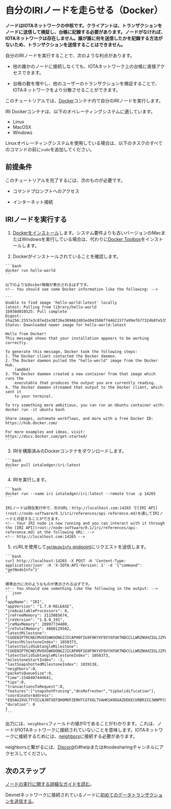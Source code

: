 # 自分のIRIノードを走らせる（Docker）
<!-- # Run your own IRI node -->

**ノードはIOTAネットワークの中核です。クライアントは、トランザクションをノードに送信して検証し、台帳に記録する必要があります。ノードがなければ、IOTAネットワークは存在しません。誰が誰に何を送信したかを記録する方法がないため、トランザクションを送信することはできません。**
<!-- **Nodes are the core of an IOTA network. Clients must send their transactions to nodes to have them validated and attached to the Tangle. Without nodes, IOTA networks wouldn't exist. No one would be able to send transactions because there would be no way of recording who sent what to whom.** -->

自分のIRIノードを実行することで、次のような利点があります。
<!-- By running your own IRI node, you have the following benefits: -->
* 他の誰かのノードに接続しなくても、IOTAネットワーク上の台帳に直接アクセスできます。
<!-- * You have your own direct access to a ledger on an IOTA network instead of having to connect to someone else's node -->
* 台帳の数を増やし、他のユーザーのトランザクションを検証することで、IOTAネットワークをより分散させることができます。
<!-- * You help the IOTA network to become more distributed by adding to the number of ledgers and validating other users' transactions -->

このチュートリアルでは、[Docker](https://www.docker.com/)コンテナ内で自分のIRIノードを実行します。
<!-- In this tutorial, you're going to run your own IRI node in a [Docker](https://www.docker.com/) container. -->

IRI Dockerコンテナは、以下のオペレーティングシステムに適しています。
<!-- The IRI Docker container is suitable for the following operating systems: -->
* Linux
* MacOSX
* Windows

Linuxオペレーティングシステムを使用している場合は、以下のタスクのすべてのコマンドの前に`sudo`を追加してください。
<!-- If you're using a Linux operating system, add `sudo` before all the commands in the following tasks. -->

## 前提条件
<!-- ## Prerequisites -->

このチュートリアルを完了するには、次のものが必要です。
<!-- To complete this tutorial, you need the following: -->

* コマンドプロンプトへのアクセス
<!-- * Access to a command prompt -->
* インターネット接続
<!-- * An Internet connection -->

## IRIノードを実行する
<!-- ## Run an IRI node -->

1. [Dockerをインストール](https://docs.docker.com/install/#supported-platforms)します。システム要件よりも古いバージョンのMacまたはWindowsを実行している場合は、代わりに[Docker Toolbox](https://docs.docker.com/toolbox/overview/)をインストールします。
<!-- 1. [Install Docker](https://docs.docker.com/install/#supported-platforms). If you're running a version of Mac or Windows that's older than the system requirements, install the [Docker toolbox](https://docs.docker.com/toolbox/overview/) instead. -->

2. Dockerがインストールされていることを確認します。
  <!-- 2. Make sure that Docker is installed -->

    ```bash
    docker run hello-world
    ```

    以下のようなDocker情報が表示されるはずです。
    <!-- You should see some Docker information like the following: -->

    ```
    Unable to find image 'hello-world:latest' locally
    latest: Pulling from library/hello-world
    1b930d010525: Pull complete
    Digest: sha256:2557e3c07ed1e38f26e389462d03ed943586f744621577a99efb77324b0fe535
    Status: Downloaded newer image for hello-world:latest

    Hello from Docker!
    This message shows that your installation appears to be working correctly.

    To generate this message, Docker took the following steps:
    1. The Docker client contacted the Docker daemon.
    2. The Docker daemon pulled the "hello-world" image from the Docker Hub.
        (amd64)
    3. The Docker daemon created a new container from that image which runs the
        executable that produces the output you are currently reading.
    4. The Docker daemon streamed that output to the Docker client, which sent it
        to your terminal.

    To try something more ambitious, you can run an Ubuntu container with:
    docker run -it ubuntu bash

    Share images, automate workflows, and more with a free Docker ID:
    https://hub.docker.com/

    For more examples and ideas, visit:
    https://docs.docker.com/get-started/
    ```

3. IRIを構築済みのDockerコンテナをダウンロードします。
  <!-- 3. Download the pre-built Docker container -->

    ```bash
    docker pull iotaledger/iri:latest
    ```

4. IRIを実行します。
  <!-- 4. Run the IRI -->

    ```bash
    docker run --name iri iotaledger/iri:latest --remote true -p 14265
    ```

    IRIノードは現在実行中で、次のURL：http://localhost.com:14265 で[IRI API](root://node-software/0.1/iri/references/api-reference.md)を通してIRIノードと対話することができます。
    <!-- Your IRI node is now running and you can interact with it through the [IRI API](root://node-software/0.1/iri/references/api-reference.md) at the following URL: -->
    <!-- http://localhost.com:14265 -->

5. cURLを使用して[`getNodeInfo` endpoint](root://node-software/0.1/iri/references/api-reference.md#getNodeInfo)にリクエストを送信します。
  <!-- 5. Use cURL to send a request to the [`getNodeInfo` endpoint](root://node-software/0.1/iri/references/api-reference.md#getNodeInfo) -->
    ```bash
    curl http://localhost:14265 -X POST -H 'Content-Type: application/json' -H 'X-IOTA-API-Version: 1' -d '{"command": "getNodeInfo"}'
    ```

    標準出力に次のようなものが表示されるはずです。
    <!-- You should see something like the following in the output: -->
    ```json
    {
    "appName": "IRI",
    "appVersion": "1.7.0-RELEASE",
    "jreAvailableProcessors": 8,
    "jreFreeMemory": 2115085674,
    "jreVersion": "1.8.0_191",
    "jreMaxMemory": 20997734400,
    "jreTotalMemory": 4860129502,
    "latestMilestone": "CUOENIPTRCNECMVOXSWKOONGZJICAPH9FIG9F9KYXF9VYXFUKTNDCCLLWRZNUHZIGLJZFWPOVCIZA9999",
    "latestMilestoneIndex": 1050373,
    "latestSolidSubtangleMilestone": "CUOENIPTRCNECMVOXSWKOONGZJICAPH9FIG9F9KYXF9VYXFUKTNDCCLLWRZNUHZIGLJZFWPOVCIZA9999",
    "latestSolidSubtangleMilestoneIndex": 1050373,
    "milestoneStartIndex": -1,
    "lastSnapshottedMilestoneIndex": 1039138,
    "neighbors":0,
    "packetsQueueSize":0,
    "time":1548407444641,
    "tips":0,
    "transactionsToRequest":0,
    "features":["snapshotPruning","dnsRefresher","tipSolidification"],
    "coordinatorAddress": "EQSAUZXULTTYZCLNJNTXQTQHOMOFZERHTCGTXOLTVAHKSA9OGAZDEKECURBRIXIJWNPFCQIOVFVVXJVD9",
    "duration": 0
    }
    ```

出力には、`neighbors`フィールドの値が0であることがわかります。これは、ノードがIOTAネットワークに接続されていないことを意味します。IOTAネットワークに接続するためには、[neighbors](root://node-software/0.1/iri/concepts/neighbor-iri-node.md)に接続する必要があります。
<!-- You'll notice in the output that the value of the `neighbors` field is 0. This means that your node is not connected to an IOTA network. To do so, you need to connect to [neighbors](root://node-software/0.1/iri/concepts/neighbor-iri-node.md). -->

neighborsと繋がるには、[Discord](https://discord.iota.org)の#helpまたは#nodesharingチャンネルにアクセスしてください。
<!-- For help connecting to neighbors, go to the #help or #nodesharing channel on our [Discord](https://discord.iota.org). -->

## 次のステップ
<!-- ## Next steps -->

[ノードの実行に関する詳細なガイドを読む](root://node-software/0.1/iri/introduction/overview.md)。
<!-- [Read more in-depth guides about running a node](root://node-software/0.1/iri/introduction/overview.md). -->

Devnetネットワークに接続されているノードに[初めてのデータトランザクションを送信する](../tutorials/send-a-zero-value-transaction-with-nodejs.md)。
<!-- [Send your first data transaction](../tutorials/send-a-zero-value-transaction-with-nodejs.md) to a node that's connected to the Devnet network. -->
